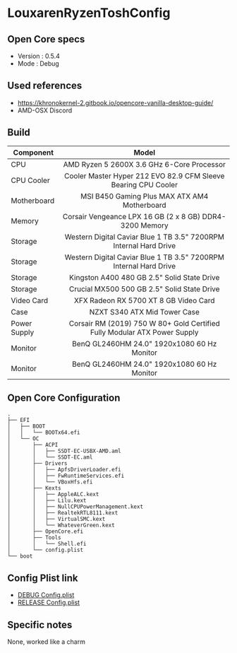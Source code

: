 # LouxarenRyzenToshConfig

## Open Core specs

- Version : 0.5.4
- Mode : Debug

## Used references 

- https://khronokernel-2.gitbook.io/opencore-vanilla-desktop-guide/
- AMD-OSX Discord 

## Build 

| Component     | Model         |
| ------------- |:-------------:| 
| CPU     | AMD Ryzen 5 2600X 3.6 GHz 6-Core Processor |
| CPU Cooler     | Cooler Master Hyper 212 EVO 82.9 CFM Sleeve Bearing CPU Cooler      |
| Motherboard | MSI B450 Gaming Plus MAX ATX AM4 Motherboard      |
| Memory | Corsair Vengeance LPX 16 GB (2 x 8 GB) DDR4-3200 Memory      |
| Storage | Western Digital Caviar Blue 1 TB 3.5" 7200RPM Internal Hard Drive      |
| Storage | Western Digital Caviar Blue 1 TB 3.5" 7200RPM Internal Hard Drive      |
| Storage | Kingston A400 480 GB 2.5" Solid State Drive      |
| Storage | Crucial MX500 500 GB 2.5" Solid State Drive      |
| Video Card | XFX Radeon RX 5700 XT 8 GB Video Card      |
| Case | NZXT S340 ATX Mid Tower Case      |
| Power Supply | Corsair RM (2019) 750 W 80+ Gold Certified Fully Modular ATX Power Supply      |
| Monitor | BenQ GL2460HM 24.0" 1920x1080 60 Hz Monitor      |
| Monitor | BenQ GL2460HM 24.0" 1920x1080 60 Hz Monitor      |

## Open Core Configuration 

```
.
├── EFI
│   ├── BOOT
│   │   └── BOOTx64.efi
│   └── OC
│       ├── ACPI
│       │   ├── SSDT-EC-USBX-AMD.aml
│       │   └── SSDT-EC.aml
│       ├── Drivers
│       │   ├── ApfsDriverLoader.efi
│       │   ├── FwRuntimeServices.efi
│       │   └── VBoxHfs.efi
│       ├── Kexts
│       │   ├── AppleALC.kext
│       │   ├── Lilu.kext
│       │   ├── NullCPUPowerManagement.kext
│       │   ├── RealtekRTL8111.kext
│       │   ├── VirtualSMC.kext
│       │   └── WhateverGreen.kext
│       ├── OpenCore.efi
│       ├── Tools
│       │   └── Shell.efi
│       └── config.plist
└── boot
```

## Config Plist link

- [DEBUG Config.plist](https://github.com/gillesdubois/LouxarenRyzenToshConfig/blob/master/config_debug.plist)
- [RELEASE Config.plist](https://github.com/gillesdubois/LouxarenRyzenToshConfig/blob/master/config_release.plist)

## Specific notes

None, worked like a charm
